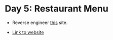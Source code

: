 # Day 5: Restaurant Menu

* Reverse engineer [this](https://www.outback.com/menu?utm_source=newsletter&utm_medium=email&utm_campaign=30_days_30_sites_day_5&utm_term=2017-08-03) site.

* [Link to website]()
